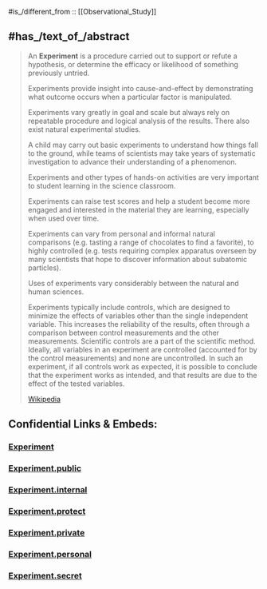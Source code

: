 
#is_/different_from :: [[Observational_Study]] 

## #has_/text_of_/abstract 

> An **Experiment** is a procedure carried out to support or refute a hypothesis, 
> or determine the efficacy or likelihood of something previously untried.  
> 
> Experiments provide insight into cause-and-effect 
> by demonstrating what outcome occurs when a particular factor is manipulated.  
> 
> Experiments vary greatly in goal and scale 
> but always rely on repeatable procedure and logical analysis of the results. 
> There also exist  natural experimental studies.
>
> A child may carry out basic experiments to understand how things fall to the ground, 
> while teams of scientists may take years of systematic investigation 
> to advance their understanding of a phenomenon. 
> 
> Experiments and other types of hands-on activities 
> are very important to student learning in the science classroom. 
> 
> Experiments can raise test scores and help a student become more engaged 
> and interested in the material they are learning, especially when used over time. 
> 
> Experiments can vary from personal and informal natural comparisons 
> (e.g. tasting a range of chocolates to find a favorite), 
> to highly controlled (e.g. tests requiring complex apparatus overseen by many scientists 
> that hope to discover information about subatomic particles). 
> 
> Uses of experiments vary considerably between the natural and human sciences.
>
> Experiments typically include controls, which are designed to minimize the effects of variables other than the single independent variable. This increases the reliability of the results, often through a comparison between control measurements and the other measurements. Scientific controls are a part of the scientific method. Ideally, all variables in an experiment are controlled (accounted for by the control measurements) and none are uncontrolled. In such an experiment, if all controls work as expected, it is possible to conclude that the experiment works as intended, and that results are due to the effect of the tested variables.
>
> [Wikipedia](https://en.wikipedia.org/wiki/Experiment) 


## Confidential Links & Embeds: 

### [Experiment](/_Standards/Mathematics/Statistics/Experiment.md) 

### [Experiment.public](/_public/Mathematics/Statistics/Experiment.public.md) 

### [Experiment.internal](/_internal/Mathematics/Statistics/Experiment.internal.md) 

### [Experiment.protect](/_protect/Mathematics/Statistics/Experiment.protect.md) 

### [Experiment.private](/_private/Mathematics/Statistics/Experiment.private.md) 

### [Experiment.personal](/_personal/Mathematics/Statistics/Experiment.personal.md) 

### [Experiment.secret](/_secret/Mathematics/Statistics/Experiment.secret.md)

